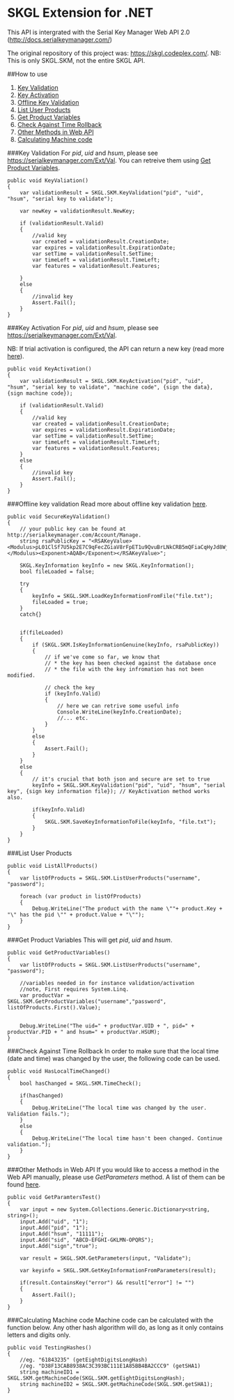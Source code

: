 # SKGL Extension for .NET

This API is intergrated with the Serial Key Manager Web API 2.0 (http://docs.serialkeymanager.com/)

The original repository of this project was: https://skgl.codeplex.com/.
NB: This is only SKGL.SKM, not the entire SKGL API.

##How to use
1. [Key Validation](#key-validation)
2. [Key Activation](#key-activation)
3. [Offline Key Validation](#offline-key-validation)
4. [List User Products](#list-user-products)
5. [Get Product Variables](#get-product-variables)
6. [Check Against Time Rollback](#check-against-time-rollback)
7. [Other Methods in Web API](#other-methods-in-web-api)
8. [Calculating Machine code](#calculating-machine-code)

###Key Validation
For *pid*, *uid* and *hsum*, please see https://serialkeymanager.com/Ext/Val. You can retreive them using  [Get Product Variables](#get-product-variables).
```
public void KeyValiation()
{
    var validationResult = SKGL.SKM.KeyValidation("pid", "uid", "hsum", "serial key to validate");

    var newKey = validationResult.NewKey;

    if (validationResult.Valid)
    {
        //valid key
        var created = validationResult.CreationDate;
        var expires = validationResult.ExpirationDate;
        var setTime = validationResult.SetTime;
        var timeLeft = validationResult.TimeLeft;
        var features = validationResult.Features;

    }
    else
    {
        //invalid key
        Assert.Fail();
    }
}
```

###Key Activation
For *pid*, *uid* and *hsum*, please see https://serialkeymanager.com/Ext/Val.

NB: If trial activation is configured, the API can return a new key (read more [here](http://support.serialkeymanager.com/howto/trial-activation/)).
```
public void KeyActivation()
{
    var validationResult = SKGL.SKM.KeyActivation("pid", "uid", "hsum", "serial key to validate", "machine code", {sign the data}, {sign machine code});

    if (validationResult.Valid)
    {
        //valid key
        var created = validationResult.CreationDate;
        var expires = validationResult.ExpirationDate;
        var setTime = validationResult.SetTime;
        var timeLeft = validationResult.TimeLeft;
        var features = validationResult.Features;
    }
    else
    {
        //invalid key
        Assert.Fail();
    }
}
```
###Offline key validation
Read more about offline key validation [here](http://support.serialkeymanager.com/howto/passive-key-validation-offline/).
```
public void SecureKeyValidation()
{
    // your public key can be found at http://serialkeymanager.com/Account/Manage.
    string rsaPublicKey = "<RSAKeyValue><Modulus>pL01ClSf7U5kp2E7C9qFecZGiaV8rFpET1u9QvuBrLNkCRB5mQFiaCqHyJd8Wj5o/vkBAenQO+K45hLQakve/iAmr4NX/Hca9WyN8DVhif6p9wD+FIGWeheOkbcrfiFgMzC+3g/w1n73fK0GCLF4j2kqnWrDBjaB4WfzmtA5hmrBFX3u9xcYed+dXWJW/I4MYmG0cQiBqR/P5xTTE+zZWOXwvmSZZaMvBh884H9foLgPWWsLllobQTHUqRq6pr48XrQ8GjV7oGigTImolenMLSR59anDCIhZy59PPsi2WE7OoYP8ecNvkdHWr1RlEFtx4bUZr3FPNWLm7QIq7AWwgw==</Modulus><Exponent>AQAB</Exponent></RSAKeyValue>";
    
    SKGL.KeyInformation keyInfo = new SKGL.KeyInformation();
    bool fileLoaded = false;

    try
    {
        keyInfo = SKGL.SKM.LoadKeyInformationFromFile("file.txt");
        fileLoaded = true;
    }
    catch{}


    if(fileLoaded)
    {
        if (SKGL.SKM.IsKeyInformationGenuine(keyInfo, rsaPublicKey))
        {
            // if we've come so far, we know that
            // * the key has been checked against the database once
            // * the file with the key infromation has not been modified.

            // check the key
            if (keyInfo.Valid)
            {
                // here we can retrive some useful info
                Console.WriteLine(keyInfo.CreationDate);
                //... etc.
            }
        }
        else
        {
            Assert.Fail();
        }
    }
    else
    {
        // it's crucial that both json and secure are set to true
        keyInfo = SKGL.SKM.KeyValidation("pid", "uid", "hsum", "serial key", {sign key information file}); // KeyActivation method works also.

        if(keyInfo.Valid)
        {
            SKGL.SKM.SaveKeyInformationToFile(keyInfo, "file.txt");
        }
    }
}
```

###List User Products
```
public void ListAllProducts()
{
    var listOfProducts = SKGL.SKM.ListUserProducts("username", "password");

    foreach (var product in listOfProducts)
    {
        Debug.WriteLine("The product with the name \""+ product.Key + "\" has the pid \"" + product.Value + "\"");
    }
}
```

###Get Product Variables
This will get *pid*, *uid* and *hsum*.
```
public void GetProductVariables()
{
    var listOfProducts = SKGL.SKM.ListUserProducts("username", "password");

    //variables needed in for instance validation/activation
    //note, First requires System.Linq.
    var productVar = SKGL.SKM.GetProductVariables("username","password", listOfProducts.First().Value);


    Debug.WriteLine("The uid=" + productVar.UID + ", pid=" + productVar.PID + " and hsum=" + productVar.HSUM);
}
```

###Check Against Time Rollback
In order to make sure that the local time (date and time) was changed by the user, the following code can be used.
```
public void HasLocalTimeChanged()
{
    bool hasChanged = SKGL.SKM.TimeCheck();

    if(hasChanged)
    {
        Debug.WriteLine("The local time was changed by the user. Validation fails.");
    }
    else
    {
        Debug.WriteLine("The local time hasn't been changed. Continue validation.");
    }
}
```

###Other Methods in Web API
If you would like to access a method in the Web API manually, please use *GetParameters* method. A list of them can be found [here](http://docs.serialkeymanager.com/web-api/).
```
public void GetParamtersTest()
{
    var input = new System.Collections.Generic.Dictionary<string, string>();
    input.Add("uid", "1");
    input.Add("pid", "1");
    input.Add("hsum", "11111");
    input.Add("sid", "ABCD-EFGHI-GKLMN-OPQRS");
    input.Add("sign","true");

    var result = SKGL.SKM.GetParameters(input, "Validate");

    var keyinfo = SKGL.SKM.GetKeyInformationFromParameters(result);

    if(result.ContainsKey("error") && result["error"] != "")
    {
        Assert.Fail();
    }
}
```

###Calculating Machine code
Machine code can be calculated with the function below. Any other hash algorithm will do, as long as it only contains letters and digits only.
```
public void TestingHashes()
{
    //eg. "61843235" (getEightDigitsLongHash)
    //eg. "D38F13CAB8938AC3C393BC111E1A85BB4BA2CCC9" (getSHA1)
    string machineID1 = SKGL.SKM.getMachineCode(SKGL.SKM.getEightDigitsLongHash);
    string machineID2 = SKGL.SKM.getMachineCode(SKGL.SKM.getSHA1);
}
```

